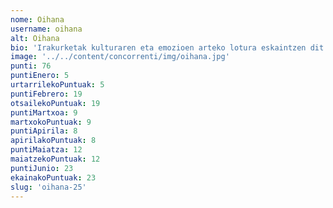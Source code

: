 ```yaml
---
nome: Oihana
username: oihana
alt: Oihana
bio: 'Irakurketak kulturaren eta emozioen arteko lotura eskaintzen dit. Japonia, Italia eta familia gaietan sakontzea gustatzen zait, narrazio bakoitzean emozioak eta istorio sakonak aurkituz. Eleberriak eta kontakizun errealistak arakatzen ditut, pertsonaien esperientzietatik ikasiz. Irakurtzea niretzat ikasteko eta mundu berriak ezagutzeko bidea da.'
image: '../../content/concorrenti/img/oihana.jpg'
punti: 76
puntiEnero: 5
urtarrilekoPuntuak: 5
puntiFebrero: 19
otsailekoPuntuak: 19
puntiMartxoa: 9
martxokoPuntuak: 9
puntiApirila: 8
apirilakoPuntuak: 8
puntiMaiatza: 12
maiatzekoPuntuak: 12
puntiJunio: 23
ekainakoPuntuak: 23
slug: 'oihana-25'
---
```

